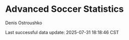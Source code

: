 # Advanced Soccer Statistics
Denis Ostroushko

<!-- gfm -->

Last successful data update: 2025-07-31 18:18:46 CST
